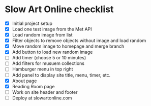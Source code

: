 # Slow Art Online checklist

* [x] Initial project setup
* [x] Load one test image from the Met API
* [x] Load random image from list
* [x] Filter objects to remove objects without image and load random
* [x] Move random image to homepage and merge branch
* [x] Add button to load new random image
* [ ] Add timer (choose 5 or 10 minutes) 
* [ ] Add filters for musuem collections
* [ ] Hamburger menu in top right
* [ ] Add panel to display site title, menu, timer, etc.
* [x] About page 
* [x] Reading Room page
* [ ] Work on site header and footer
* [ ] Deploy at slowartonline.com